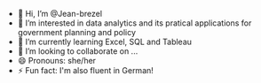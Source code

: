- 👋 Hi, I’m @Jean-brezel
- 👀 I’m interested in data analytics and its pratical applications for government planning and policy
- 🌱 I’m currently learning Excel, SQL and Tableau
- 💞️ I’m looking to collaborate on ...
- 😄 Pronouns: she/her
- ⚡ Fun fact: I'm also fluent in German!
